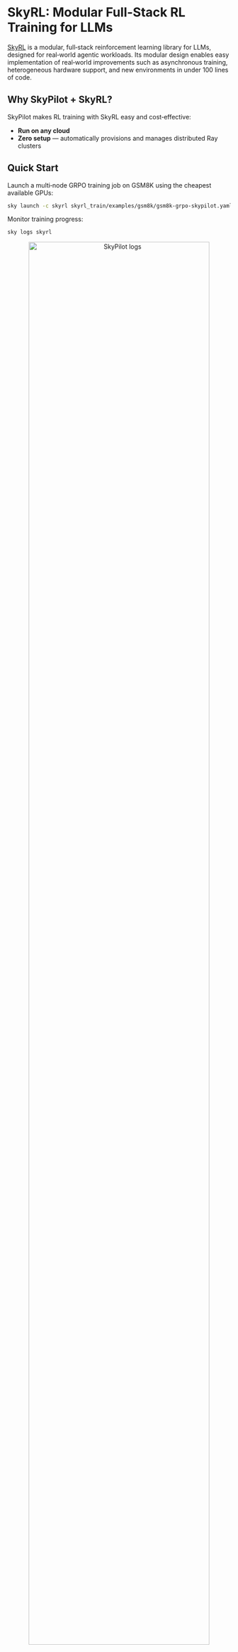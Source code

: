 # SkyRL: Modular Full-Stack RL Training for LLMs

[SkyRL](https://github.com/NovaSky-AI/SkyRL) is a modular, full‑stack reinforcement learning library for LLMs, designed for real‑world agentic workloads.
Its modular design enables easy implementation of real‑world improvements such as asynchronous training, heterogeneous hardware support, and new environments in under 100 lines of code.

## Why SkyPilot + SkyRL?

SkyPilot makes RL training with SkyRL easy and cost‑effective:

- **Run on any cloud**
- **Zero setup** — automatically provisions and manages distributed Ray clusters

## Quick Start

Launch a multi‑node GRPO training job on GSM8K using the cheapest available GPUs:

```bash
sky launch -c skyrl skyrl_train/examples/gsm8k/gsm8k-grpo-skypilot.yaml --secret WANDB_API_KEY="1234"
```

Monitor training progress:

```bash
sky logs skyrl
```

<p align="center">
  <img src="https://imgur.com/adw1CfG.png" alt="SkyPilot logs" width="90%"/>
</p>
<p align="center"><i>Logs of the training jobs</i></p>

You can also view the job status in the SkyPilot Dashboard:

```bash
sky dashboard
```

<p align="center">
  <img src="https://imgur.com/qU4GkJP.png" alt="SkyPilot Dashboard" width="90%"/>
</p>
<p align="center"><i>Dashboard showing the status of the training job</i></p>

If Weights & Biases (W&B) is configured, you can monitor the training run:

<p align="center">
  <img src="https://imgur.com/Dvp8Sh4.png" alt="W&B training metrics" width="90%"/>
</p>

## Key Features

- Modular design: plug‑and‑play algorithms, environments, and hardware backends
- Scales from a single GPU to multi‑node clusters via Ray + SkyPilot
- Minimal boilerplate: add new environments quickly (often <100 LoC)

## Learn More

- [SkyRL Documentation](https://skyrl.readthedocs.io/en/latest/)
- [SkyRL GitHub Repository](https://github.com/NovaSky-AI/SkyRL)
- [SkyPilot Ray Setup Guide](https://docs.skypilot.co/en/latest/running-jobs/distributed-jobs.html#executing-a-distributed-ray-program)
